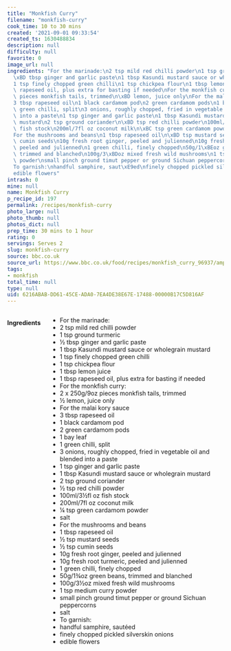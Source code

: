 ```yaml
---
title: "Monkfish Curry"
filename: "monkfish-curry"
cook_time: 10 to 30 mins
created: '2021-09-01 09:33:54'
created_ts: 1630488834
description: null
difficulty: null
favorite: 0
image_url: null
ingredients: "For the marinade:\n2 tsp mild red chilli powder\n1 tsp ground turmeric\n\
  \xBD tbsp ginger and garlic paste\n1 tbsp Kasundi mustard sauce or wholegrain mustard\n\
  1 tsp finely chopped green chilli\n1 tsp chickpea flour\n1 tbsp lemon juice\n1 tbsp\
  \ rapeseed oil, plus extra for basting if needed\nFor the monkfish curry:\n2 x 250g/9oz\
  \ pieces monkfish tails, trimmed\n\xBD lemon, juice only\nFor the malai kory sauce\n\
  3 tbsp rapeseed oil\n1 black cardamom pod\n2 green cardamom pods\n1 bay leaf\n1\
  \ green chilli, split\n3 onions, roughly chopped, fried in vegetable oil and blended\
  \ into a paste\n1 tsp ginger and garlic paste\n1 tbsp Kasundi mustard sauce or wholegrain\
  \ mustard\n2 tsp ground coriander\n\xBD tsp red chilli powder\n100ml/3\xBDfl oz\
  \ fish stock\n200ml/7fl oz coconut milk\n\xBC tsp green cardamom powder\nsalt\n\
  For the mushrooms and beans\n1 tbsp rapeseed oil\n\xBD tsp mustard seeds\n\xBD tsp\
  \ cumin seeds\n10g fresh root ginger, peeled and julienned\n10g fresh root turmeric,\
  \ peeled and julienned\n1 green chilli, finely chopped\n50g/1\xBEoz green beans,\
  \ trimmed and blanched\n100g/3\xBDoz mixed fresh wild mushrooms\n1 tsp medium curry\
  \ powder\nsmall pinch ground timut pepper or ground Sichuan peppercorns\nsalt\n\
  To garnish:\nhandful samphire, saut\xE9ed\nfinely chopped pickled silverskin onions\n\
  edible flowers"
intrash: 0
mine: null
name: Monkfish Curry
p_recipe_id: 197
permalink: /recipes/monkfish-curry
photo_large: null
photo_thumb: null
photos_dict: null
prep_time: 30 mins to 1 hour
rating: 0
servings: Serves 2
slug: monkfish-curry
source: bbc.co.uk
source_url: https://www.bbc.co.uk/food/recipes/monkfish_curry_96937/amp
tags:
- monkfish
total_time: null
type: null
uid: 6216ABAB-DD61-45CE-ADA0-7EA4DE38E67E-17488-00000B17C5D816AF
---
```

<div class="large-8 medium-7 columns" id="writeup">	</div><!-- #writeup -->
</div><!-- #row-one -->
<div class="row" id="row-two">	<div class="medium-4 small-5 columns" id="ingredients"><h4>Ingredients</h4><div class="box box-ingredients content"><ul>
<li>For the marinade:</li>
<li>2 tsp mild red chilli powder</li>
<li>1 tsp ground turmeric</li>
<li>½ tbsp ginger and garlic paste</li>
<li>1 tbsp Kasundi mustard sauce or wholegrain mustard</li>
<li>1 tsp finely chopped green chilli</li>
<li>1 tsp chickpea flour</li>
<li>1 tbsp lemon juice</li>
<li>1 tbsp rapeseed oil, plus extra for basting if needed</li>
<li>For the monkfish curry:</li>
<li>2 x 250g/9oz pieces monkfish tails, trimmed</li>
<li>½ lemon, juice only</li>
<li>For the malai kory sauce</li>
<li>3 tbsp rapeseed oil</li>
<li>1 black cardamom pod</li>
<li>2 green cardamom pods</li>
<li>1 bay leaf</li>
<li>1 green chilli, split</li>
<li>3 onions, roughly chopped, fried in vegetable oil and blended into a paste</li>
<li>1 tsp ginger and garlic paste</li>
<li>1 tbsp Kasundi mustard sauce or wholegrain mustard</li>
<li>2 tsp ground coriander</li>
<li>½ tsp red chilli powder</li>
<li>100ml/3½fl oz fish stock</li>
<li>200ml/7fl oz coconut milk</li>
<li>¼ tsp green cardamom powder</li>
<li>salt</li>
<li>For the mushrooms and beans</li>
<li>1 tbsp rapeseed oil</li>
<li>½ tsp mustard seeds</li>
<li>½ tsp cumin seeds</li>
<li>10g fresh root ginger, peeled and julienned</li>
<li>10g fresh root turmeric, peeled and julienned</li>
<li>1 green chilli, finely chopped</li>
<li>50g/1¾oz green beans, trimmed and blanched</li>
<li>100g/3½oz mixed fresh wild mushrooms</li>
<li>1 tsp medium curry powder</li>
<li>small pinch ground timut pepper or ground Sichuan peppercorns</li>
<li>salt</li>
<li>To garnish:</li>
<li>handful samphire, sautéed</li>
<li>finely chopped pickled silverskin onions</li>
<li>edible flowers</li>
</ul>
</div>	</div>	<div class="medium-6 small-7 columns" id="directions">	</div>